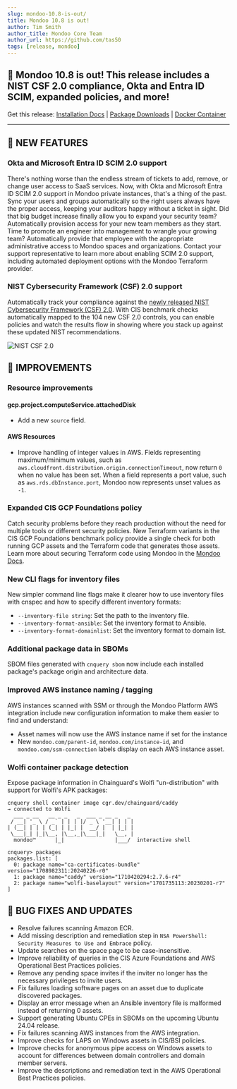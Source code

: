 ```yaml
---
slug: mondoo-10.8-is-out/
title: Mondoo 10.8 is out!
author: Tim Smith
author_title: Mondoo Core Team
author_url: https://github.com/tas50
tags: [release, mondoo]
---
```


## 🥳 Mondoo 10.8 is out! This release includes a NIST CSF 2.0 compliance, Okta and Entra ID SCIM, expanded policies, and more!

Get this release: [Installation Docs](https://mondoo.com/docs/cnspec/) | [Package Downloads](https://releases.mondoo.com/cnspec/) | [Docker Container](https://hub.docker.com/r/mondoo/cnspec)

---

## 🎉 NEW FEATURES

### Okta and Microsoft Entra ID SCIM 2.0 support

There's nothing worse than the endless stream of tickets to add, remove, or change user access to SaaS services. Now, with Okta and Microsoft Entra ID SCIM 2.0 support in Mondoo private instances, that's a thing of the past. Sync your users and groups automatically so the right users always have the proper access, keeping your auditors happy without a ticket in sight. Did that big budget increase finally allow you to expand your security team? Automatically provision access for your new team members as they start. Time to promote an engineer into management to wrangle your growing team? Automatically provide that employee with the appropriate administrative access to Mondoo spaces and organizations. Contact your support representative to learn more about enabling SCIM 2.0 support, including automated deployment options with the Mondoo Terraform provider.

### NIST Cybersecurity Framework (CSF) 2.0 support

Automatically track your compliance against the [newly released NIST Cybersecurity Framework (CSF) 2.0](https://www.nist.gov/news-events/news/2024/02/nist-releases-version-20-landmark-cybersecurity-framework). With CIS benchmark checks automatically mapped to the 104 new CSF 2.0 controls, you can enable policies and watch the results flow in showing where you stack up against these updated NIST recommendations.

![NIST CSF 2.0](/img/releases/2024-03-19-mondoo-10.8-is-out/nist_csf2.png)

## 🧹 IMPROVEMENTS

### Resource improvements

#### gcp.project.computeService.attachedDisk

- Add a new `source` field.

#### AWS Resources

- Improve handling of integer values in AWS. Fields representing maximum/minimum values, such as `aws.cloudfront.distribution.origin.connectionTimeout`, now return `0` when no value has been set. When a field represents a port value, such as `aws.rds.dbInstance.port`, Mondoo now represents unset values as `-1`.

### Expanded CIS GCP Foundations policy

Catch security problems before they reach production without the need for multiple tools or different security policies. New Terraform variants in the CIS GCP Foundations benchmark policy provide a single check for both running GCP assets and the Terraform code that generates those assets. Learn more about securing Terraform code using Mondoo in the [Mondoo Docs](https://mondoo.com/docs/cnspec/supplychain/terraform/).

### New CLI flags for inventory files

New simpler command line flags make it clearer how to use inventory files with cnspec and how to specify different inventory formats:

- `--inventory-file string`: Set the path to the inventory file.
- `--inventory-format-ansible`: Set the inventory format to Ansible.
- `--inventory-format-domainlist`: Set the inventory format to domain list.

### Additional package data in SBOMs

SBOM files generated with `cnquery sbom` now include each installed package's package origin and architecture data.

### Improved AWS instance naming / tagging

AWS instances scanned with SSM or through the Mondoo Platform AWS integration include new configuration information to make them easier to find and understand:

- Asset names will now use the AWS instance name if set for the instance
- New `mondoo.com/parent-id`, `mondoo.com/instance-id`, and `mondoo.com/ssm-connection` labels display on each AWS instance asset.

### Wolfi container package detection

Expose package information in Chainguard's Wolfi "un-distribution" with support for Wolfi's APK packages:

```shell
cnquery shell container image cgr.dev/chainguard/caddy
→ connected to Wolfi
  ___ _ __   __ _ _   _  ___ _ __ _   _
 / __| '_ \ / _` | | | |/ _ \ '__| | | |
| (__| | | | (_| | |_| |  __/ |  | |_| |
 \___|_| |_|\__, |\__,_|\___|_|   \__, |
  mondoo™      |_|                |___/  interactive shell

cnquery> packages
packages.list: [
  0: package name="ca-certificates-bundle" version="1708982311:20240226-r0"
  1: package name="caddy" version="1710420294:2.7.6-r4"
  2: package name="wolfi-baselayout" version="1701735113:20230201-r7"
]
```

## 🐛 BUG FIXES AND UPDATES

- Resolve failures scanning Amazon ECR.
- Add missing description and remediation step in `NSA PowerShell: Security Measures to Use and Embrace` policy.
- Update searches on the space page to be case-insensitive.
- Improve reliability of queries in the CIS Azure Foundations and AWS Operational Best Practices policies.
- Remove any pending space invites if the inviter no longer has the necessary privileges to invite users.
- Fix failures loading software pages on an asset due to duplicate discovered packages.
- Display an error message when an Ansible inventory file is malformed instead of returning 0 assets.
- Support generating Ubuntu CPEs in SBOMs on the upcoming Ubuntu 24.04 release.
- Fix failures scanning AWS instances from the AWS integration.
- Improve checks for LAPS on Windows assets in CIS/BSI policies.
- Improve checks for anonymous pipe access on Windows assets to account for differences between domain controllers and domain member servers.
- Improve the descriptions and remediation text in the AWS Operational Best Practices policies.
